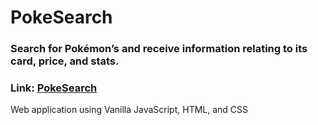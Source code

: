 # PokeSearch
### Search for Pokémon’s and receive information relating to its card, price, and stats.
### Link: [PokeSearch](https://determined-bartik-d482d8.netlify.app/)

Web application using Vanilla JavaScript, HTML, and CSS

